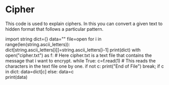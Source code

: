 # Cipher
This code is used to explain ciphers. In this you can convert a given text to hidden format that follows a particular pattern.






import string
dict={}
data=""
file=open
for i in range(len(string.ascii_letters)):
    dict[string.ascii_letters[i]]=string.ascii_letters[i-1]
print(dict) 
with open("cipher.txt") as f:     # Here cipher.txt is a text file that contains the message that i want to encrypt.
    while True:
        c=f.read(1)      # This reads the characters in the text file one by one.
        if not c:
            print("End of File")
            break;
        if c in dict:
            data=dict[c]
        else:
            data=c   
        print(data)    
            

